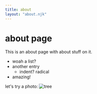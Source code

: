 ```yaml
---
title: about
layout: "about.njk"
---
```


# about page

This is an about page with about stuff on it.


- woah a list?
- another entry
    - indent? radical
- amazing!


let's try a photo:
<img src="../tree.jpg" alt="tree">